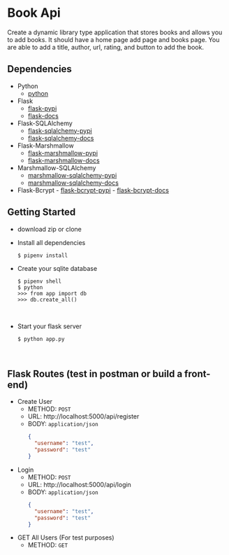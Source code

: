 # Book Api​

Create a dynamic library type application that stores books and allows you to add books. It should have a home page add page and books page. You are able to add a title, author, url, rating, and button to add the book.

## Dependencies

- Python
  - [python](https://www.python.org/)
- Flask
  - [flask-pypi](https://pypi.org/project/Flask/)
  - [flask-docs](https://flask.palletsprojects.com/en/1.1.x/)
- Flask-SQLAlchemy
  - [flask-sqlalchemy-pypi](https://pypi.org/project/Flask-SQLAlchemy/)
  - [flask-sqlalchemy-docs](https://flask-sqlalchemy.palletsprojects.com/en/2.x/)
- Flask-Marshmallow
  - [flask-marshmallow-pypi](https://pypi.org/project/flask-marshmallow/)
  - [flask-marshmallow-docs](https://flask-marshmallow.readthedocs.io/)
- Marshmallow-SQLAlchemy
  - [marshmallow-sqlalchemy-pypi](https://pypi.org/project/marshmallow-sqlalchemy/)
  - [marshmallow-sqlalchemy-docs](https://marshmallow-sqlalchemy.readthedocs.io/en/latest/)
- Flask-Bcrypt - [flask-bcrypt-pypi](https://pypi.org/project/Flask-Bcrypt/) - [flask-bcrypt-docs](https://flask-bcrypt.readthedocs.io/)
  ​

## Getting Started

- download zip or clone
- Install all dependencies

  ```
  $ pipenv install
  ```

- Create your sqlite database
  ```
  $ pipenv shell
  $ python
  >>> from app import db
  >>> db.create_all()
  ```
  ​
- Start your flask server
  ```
  $ python app.py
  ```
  ​

## Flask Routes (test in postman or build a front-end)

- Create User
  - METHOD: `POST`
  - URL: http://localhost:5000/api/register
  - BODY: `application/json`
    ```json
    {
      "username": "test",
      "password": "test"
    }
    ```
- Login
  - METHOD: `POST`
  - URL: http://localhost:5000/api/login
  - BODY: `application/json`
    ```json
    {
      "username": "test",
      "password": "test"
    }
    ```
- GET All Users (For test purposes)
  - METHOD: `GET`
